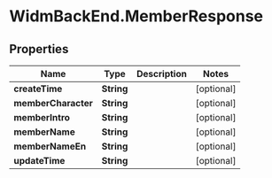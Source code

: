 # WidmBackEnd.MemberResponse

## Properties

Name | Type | Description | Notes
------------ | ------------- | ------------- | -------------
**createTime** | **String** |  | [optional] 
**memberCharacter** | **String** |  | [optional] 
**memberIntro** | **String** |  | [optional] 
**memberName** | **String** |  | [optional] 
**memberNameEn** | **String** |  | [optional] 
**updateTime** | **String** |  | [optional] 


